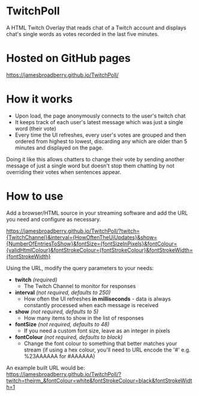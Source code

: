 # TwitchPoll

A HTML Twitch Overlay that reads chat of a Twitch account and displays chat's single words as votes recorded in the last five minutes.

# Hosted on GitHub pages

https://jamesbroadberry.github.io/TwitchPoll/

# How it works

- Upon load, the page anonymously connects to the user's twitch chat
- It keeps track of each user's latest message which was just a single word (their vote)
- Every time the UI refreshes, every user's votes are grouped and then ordered from highest to lowest, discarding any which are older than 5 minutes and displayed on the page.

Doing it like this allows chatters to change their vote by sending another message of just a single word but doesn't stop them chatting by not overriding their votes when sentences appear.

# How to use

Add a browser/HTML source in your streaming software and add the URL you need and configure as necessary.

https://jamesbroadberry.github.io/TwitchPoll/?twitch={TwitchChannel}&interval={HowOftenTheUiUpdates}&show={NumberOfEntriesToShow}&fontSize={fontSizeInPixels}&fontColour={validHtmlColour}&fontStrokeColour={fontStrokeColour}&fontStrokeWidth={fontStrokeWidth}

Using the URL, modify the query parameters to your needs:

- **twitch** _(required)_
  - The Twitch Channel to monitor for responses
- **interval** _(not required, defaults to 250)_
  - How often the UI refreshes **in milliseconds** - data is always constantly processed when each message is received
- **show** _(not required, defaults to 5)_
  - How many items to show in the list of responses
- **fontSize** _(not required, defaults to 48)_
  - If you need a custom font size, leave as an integer in pixels
- **fontColour** _(not required, defaults to black)_
  - Change the font colour to something that better matches your stream (if using a hex colour, you'll need to URL encode the '#' e.g. %23AAAAAA for #AAAAAA)

An example built URL would be:
https://jamesbroadberry.github.io/TwitchPoll/?twitch=thejrm_&fontColour=white&fontStrokeColour=black&fontStrokeWidth=1
